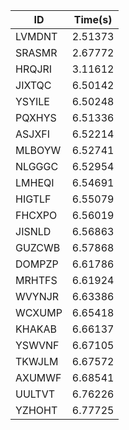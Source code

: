 |ID|Time(s)|
|-|-|
|LVMDNT|2.51373|
|SRASMR|2.67772|
|HRQJRI|3.11612|
|JIXTQC|6.50142|
|YSYILE|6.50248|
|PQXHYS|6.51336|
|ASJXFI|6.52214|
|MLBOYW|6.52741|
|NLGGGC|6.52954|
|LMHEQI|6.54691|
|HIGTLF|6.55079|
|FHCXPO|6.56019|
|JISNLD|6.56863|
|GUZCWB|6.57868|
|DOMPZP|6.61786|
|MRHTFS|6.61924|
|WVYNJR|6.63386|
|WCXUMP|6.65418|
|KHAKAB|6.66137|
|YSWVNF|6.67105|
|TKWJLM|6.67572|
|AXUMWF|6.68541|
|UULTVT|6.76226|
|YZHOHT|6.77725|
